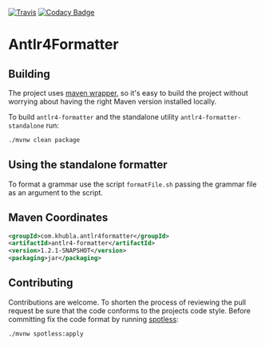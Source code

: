 [![Travis](https://api.travis-ci.org/antlr/Antlr4Formatter.png)](https://travis-ci.org/antlr/Antlr4Formatter)
[![Codacy Badge](https://api.codacy.com/project/badge/Grade/81751584621541f39dd49aec48e79a7f)](https://www.codacy.com/app/teverett/Antlr4Formatter?utm_source=github.com&amp;utm_medium=referral&amp;utm_content=teverett/Antlr4Formatter&amp;utm_campaign=Badge_Grade)

# Antlr4Formatter

## Building

The project uses [maven wrapper](https://github.com/takari/maven-wrapper), so it's easy to build the project without worrying about having the right Maven version installed locally.

To build `antlr4-formatter` and the standalone utility `antlr4-formatter-standalone` run:

```sh
./mvnw clean package
```

## Using the standalone formatter

To format a grammar use the script `formatFile.sh` passing the grammar file as an argument to the script.

## Maven Coordinates

```xml
<groupId>com.khubla.antlr4formatter</groupId>
<artifactId>antlr4-formatter</artifactId>
<version>1.2.1-SNAPSHOT</version>
<packaging>jar</packaging>
```

## Contributing

Contributions are welcome. To shorten the process of reviewing the pull request be sure that the code conforms to the projects code style. Before committing fix the code format by running [spotless](https://github.com/diffplug/spotless):

```sh
./mvnw spotless:apply
``` 

